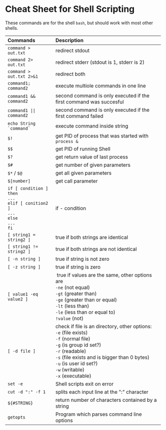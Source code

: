 # Cheat Sheet for Shell Scripting
These commands are for the shell `bash`, but should work with most other shells.

Commands                                      | Description
:---                                          | :---
`command > out.txt`                           | redirect stdout
`command 2> out.txt`                          | redirect stderr (stdout is 1, stderr is 2)
`command > out.txt 2>&1`                      | redirect both
`command1; command2`                          | execute multiole commands in one line
`command1 && command2`                        | second command is only executed if the first command was succesful
`command1 \|\| command2`                      | second command is only executed if the first command failed
``echo String `command` ``                    | execute command inside string
`$!`                                          | get PID of process that was started with `process &`
`$$`                                          | get PID of running Shell
`$?`                                          | get return value of last process
`$#`                                          | get number of given parameters
`$*` / `$@`                                   | get all given parameters
`$[number]`                                   | get call parameter
`if [ condition ]` <br> `then` <br> `...` <br>`elif [ conition2 ]` <br> `...` <br> `else` <br>`...` <br> `fi` | if - condition
`[ string1 = string2 ]`                       | true if both strings are identical
`[ string1 != string2 ]`                      | true if both strings are not identical
`[ -n string ]`                               | true if string is not zero
`[ -z string ]`                               | true if string is zero
`[ value1 -eq value2 ]`                       | true if values are the same, other options are <br> `-ne` (not equal) <br> `-gt` (greater than) <br> `-ge` (greater than or equal) <br> `-lt` (less than) <br> `-le` (less than or equal to) <br> `!value` (not)
`[ -d file ]`                                 | check if file is an directory, other options: <br> `-e` (file exists) <br> `-f` (normal file) <br> `-g` (is group id set?) <br> `-r` (readable) <br> `-s` (file exists and is bigger than 0 bytes) <br> `-u` (is user id set?) <br> `-w` (writable) <br> `-x` (executable) 
`set -e`                                      | Shell scripts exit on error
`cut -d ":" -f 1` | splits each input line at the ":" character
`${#STRING}` | return number of characters contained by a string
`getopts` | Program which parses command line options
